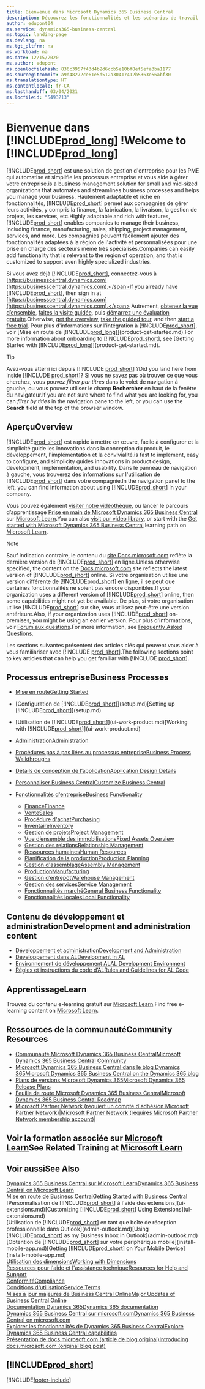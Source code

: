 ```yaml
---
title: Bienvenue dans Microsoft Dynamics 365 Business Central
description: Découvrez les fonctionnalités et les scénarios de travail de Business Central qui aident les compagnies à gérer leurs activités, y compris les finances, la fabrication, les ventes, la livraison, la gestion de projet, les services, etc.
author: edupont04
ms.service: dynamics365-business-central
ms.topic: landing-page
ms.devlang: na
ms.tgt_pltfrm: na
ms.workload: na
ms.date: 12/15/2020
ms.author: edupont
ms.openlocfilehash: 836c3957f43d4b2d6ccb5e10bf8ef5efa3ba1177
ms.sourcegitcommit: a9d48272ce61e5d512a30417412b5363e56abf30
ms.translationtype: HT
ms.contentlocale: fr-CA
ms.lasthandoff: 03/04/2021
ms.locfileid: "5493213"
---
```

# <a name="welcome-to-prod_long"></a><span data-ttu-id="56374-103">Bienvenue dans [!INCLUDE[prod_long](includes/prod_long.md)] !</span><span class="sxs-lookup"><span data-stu-id="56374-103">Welcome to [!INCLUDE[prod_long](includes/prod_long.md)]</span></span>

[!INCLUDE[prod_short](includes/prod_short.md)] <span data-ttu-id="56374-104">est une solution de gestion d'entreprise pour les PME qui automatise et simplifie les processus entreprise et vous aide à gérer votre entreprise.</span><span class="sxs-lookup"><span data-stu-id="56374-104">is a business management solution for small and mid-sized organizations that automates and streamlines business processes and helps you manage your business.</span></span> <span data-ttu-id="56374-105">Hautement adaptable et riche en fonctionnalités, [!INCLUDE[prod_short](includes/prod_short.md)] permet aux compagnies de gérer leurs activités, y compris la finance, la fabrication, la livraison, la gestion de projets, les services, etc.</span><span class="sxs-lookup"><span data-stu-id="56374-105">Highly adaptable and rich with features, [!INCLUDE[prod_short](includes/prod_short.md)] enables companies to manage their business, including finance, manufacturing, sales, shipping, project management, services, and more.</span></span> <span data-ttu-id="56374-106">Les compagnies peuvent facilement ajouter des fonctionnalités adaptées à la région de l'activité et personnalisées pour une prise en charge des secteurs même très spécialisés.</span><span class="sxs-lookup"><span data-stu-id="56374-106">Companies can easily add functionality that is relevant to the region of operation, and that is customized to support even highly specialized industries.</span></span>  

<span data-ttu-id="56374-107">Si vous avez déjà [!INCLUDE[prod_short](includes/prod_short.md)], connectez-vous à [https://businesscentral.dynamics.com](https://businesscentral.dynamics.com).</span><span class="sxs-lookup"><span data-stu-id="56374-107">If you already have [!INCLUDE[prod_short](includes/prod_short.md)], then sign in at [https://businesscentral.dynamics.com](https://businesscentral.dynamics.com).</span></span> <span data-ttu-id="56374-108">Autrement, [obtenez la vue d’ensemble](https://dynamics.microsoft.com/business-central/overview/), [faites la visite guidée](https://dynamics.microsoft.com/en-us/guidedtour/dynamics/business-central/1/1), puis [démarrez une évaluation gratuite](https://go.microsoft.com/fwlink/?linkid=847861).</span><span class="sxs-lookup"><span data-stu-id="56374-108">Otherwise, [get the overview](https://dynamics.microsoft.com/business-central/overview/),  [take the guided tour](https://dynamics.microsoft.com/en-us/guidedtour/dynamics/business-central/1/1), and then [start a free trial](https://go.microsoft.com/fwlink/?linkid=847861).</span></span> <span data-ttu-id="56374-109">Pour plus d'informations sur l'intégration à [!INCLUDE[prod_short](includes/prod_short.md)], voir [Mise en route de [!INCLUDE[prod_long](includes/prod_long.md)]](product-get-started.md).</span><span class="sxs-lookup"><span data-stu-id="56374-109">For more information about onboarding to [!INCLUDE[prod_short](includes/prod_short.md)], see [Getting Started with [!INCLUDE[prod_long](includes/prod_long.md)]](product-get-started.md).</span></span>  

> [!TIP]
> <span data-ttu-id="56374-110">Avez-vous atterri ici depuis [!INCLUDE [prod_short](includes/prod_short.md)] ?</span><span class="sxs-lookup"><span data-stu-id="56374-110">Did you land here from inside [!INCLUDE [prod_short](includes/prod_short.md)]?</span></span> <span data-ttu-id="56374-111">Si vous ne savez pas où trouver ce que vous cherchez, vous pouvez *filtrer par titres* dans le volet de navigation à gauche, ou vous pouvez utiliser le champ **Rechercher** en haut de la fenêtre du navigateur.</span><span class="sxs-lookup"><span data-stu-id="56374-111">If you are not sure where to find what you are looking for, you can *filter by titles* in the navigation pane to the left, or you can use the **Search** field at the top of the browser window.</span></span>

## <a name="overview"></a><span data-ttu-id="56374-112">Aperçu</span><span class="sxs-lookup"><span data-stu-id="56374-112">Overview</span></span>

[!INCLUDE[prod_short](includes/prod_short.md)] <span data-ttu-id="56374-113">est rapide à mettre en œuvre, facile à configurer et la simplicité guide les innovations dans la conception du produit, le développement, l'implémentation et la convivialité.</span><span class="sxs-lookup"><span data-stu-id="56374-113">is fast to implement, easy to configure, and simplicity guides innovations in product design, development, implementation, and usability.</span></span> <span data-ttu-id="56374-114">Dans le panneau de navigation à gauche, vous trouverez des informations sur l'utilisation de [!INCLUDE[prod_short](includes/prod_short.md)] dans votre compagnie.</span><span class="sxs-lookup"><span data-stu-id="56374-114">In the navigation panel to the left, you can find information about using [!INCLUDE[prod_short](includes/prod_short.md)] in your company.</span></span>  

<span data-ttu-id="56374-115">Vous pouvez également [visiter notre vidéothèque](across-videos.md), ou lancer le parcours d’apprentissage [Prise en main de Microsoft Dynamics 365 Business Central](/learn/paths/get-started-dynamics-365-business-central/) sur [Microsoft Learn](/learn/dynamics365/business-central?WT.mc_id=dyn365bc_landingpage-docs).</span><span class="sxs-lookup"><span data-stu-id="56374-115">You can also [visit our video library](across-videos.md), or start with the [Get started with Microsoft Dynamics 365 Business Central](/learn/paths/get-started-dynamics-365-business-central/) learning path on [Microsoft Learn](/learn/dynamics365/business-central?WT.mc_id=dyn365bc_landingpage-docs).</span></span>  

> [!NOTE]
> <span data-ttu-id="56374-116">Sauf indication contraire, le contenu du [site Docs.microsoft.com](https://docs.microsoft.com/dynamics365/business-central/) reflète la dernière version de [!INCLUDE[prod_short](includes/prod_short.md)] en ligne.</span><span class="sxs-lookup"><span data-stu-id="56374-116">Unless otherwise specified, the content on the [Docs.microsoft.com](https://docs.microsoft.com/dynamics365/business-central/) site reflects the latest version of [!INCLUDE[prod_short](includes/prod_short.md)] online.</span></span> <span data-ttu-id="56374-117">Si votre organisation utilise une version différente de [!INCLUDE[prod_short](includes/prod_short.md)] en ligne, il se peut que certaines fonctionnalités ne soient pas encore disponibles.</span><span class="sxs-lookup"><span data-stu-id="56374-117">If your organization uses a different version of [!INCLUDE[prod_short](includes/prod_short.md)] online, then some capabilities might not yet be available.</span></span> <span data-ttu-id="56374-118">De plus, si votre organisation utilise [!INCLUDE[prod_short](includes/prod_short.md)] sur site, vous utilisez peut-être une version antérieure.</span><span class="sxs-lookup"><span data-stu-id="56374-118">Also, if your organization uses [!INCLUDE[prod_short](includes/prod_short.md)] on-premises, you might be using an earlier version.</span></span> <span data-ttu-id="56374-119">Pour plus d'informations, voir [Forum aux questions](across-faq.md).</span><span class="sxs-lookup"><span data-stu-id="56374-119">For more information, see [Frequently Asked Questions](across-faq.md).</span></span>

<span data-ttu-id="56374-120">Les sections suivantes présentent des articles clés qui peuvent vous aider à vous familiariser avec [!INCLUDE [prod_short](includes/prod_short.md)].</span><span class="sxs-lookup"><span data-stu-id="56374-120">The following sections point to key articles that can help you get familiar with [!INCLUDE [prod_short](includes/prod_short.md)].</span></span>  

## <a name="business-processes"></a><span data-ttu-id="56374-121">Processus entreprise</span><span class="sxs-lookup"><span data-stu-id="56374-121">Business Processes</span></span>

- [<span data-ttu-id="56374-122">Mise en route</span><span class="sxs-lookup"><span data-stu-id="56374-122">Getting Started</span></span>](product-get-started.md)
- <span data-ttu-id="56374-123">[Configuration de [!INCLUDE[prod_short](includes/prod_short.md)]](setup.md)</span><span class="sxs-lookup"><span data-stu-id="56374-123">[Setting up [!INCLUDE[prod_short](includes/prod_short.md)]](setup.md)</span></span>
- <span data-ttu-id="56374-124">[Utilisation de [!INCLUDE[prod_short](includes/prod_short.md)]](ui-work-product.md)</span><span class="sxs-lookup"><span data-stu-id="56374-124">[Working with [!INCLUDE[prod_short](includes/prod_short.md)]](ui-work-product.md)</span></span>
- [<span data-ttu-id="56374-125">Administration</span><span class="sxs-lookup"><span data-stu-id="56374-125">Administration</span></span>](admin-setup-and-administration.md)
- [<span data-ttu-id="56374-126">Procédures pas à pas liées au processus entreprise</span><span class="sxs-lookup"><span data-stu-id="56374-126">Business Process Walkthroughs</span></span>](walkthrough-business-process-walkthroughs.md)
- [<span data-ttu-id="56374-127">Détails de conception de l’application</span><span class="sxs-lookup"><span data-stu-id="56374-127">Application Design Details</span></span>](design-details-application-design.md)
- [<span data-ttu-id="56374-128">Personnaliser Business Central</span><span class="sxs-lookup"><span data-stu-id="56374-128">Customize Business Central</span></span>](ui-customizing-overview.md)
- [<span data-ttu-id="56374-129">Fonctionnalités d'entreprise</span><span class="sxs-lookup"><span data-stu-id="56374-129">Business Functionality</span></span>](across-business-functionality.md)

  - [<span data-ttu-id="56374-130">Finance</span><span class="sxs-lookup"><span data-stu-id="56374-130">Finance</span></span>](finance.md)
  - [<span data-ttu-id="56374-131">Vente</span><span class="sxs-lookup"><span data-stu-id="56374-131">Sales</span></span>](sales-manage-sales.md)
  - [<span data-ttu-id="56374-132">Procédure d'achat</span><span class="sxs-lookup"><span data-stu-id="56374-132">Purchasing</span></span>](purchasing-manage-purchasing.md)
  - [<span data-ttu-id="56374-133">Inventaire</span><span class="sxs-lookup"><span data-stu-id="56374-133">Inventory</span></span>](inventory-manage-inventory.md)
  - [<span data-ttu-id="56374-134">Gestion de projets</span><span class="sxs-lookup"><span data-stu-id="56374-134">Project Management</span></span>](projects-manage-projects.md)
  - [<span data-ttu-id="56374-135">Vue d’ensemble des immobilisations</span><span class="sxs-lookup"><span data-stu-id="56374-135">Fixed Assets Overview</span></span>](fa-manage.md)
  - [<span data-ttu-id="56374-136">Gestion des relations</span><span class="sxs-lookup"><span data-stu-id="56374-136">Relationship Management</span></span>](marketing-relationship-management.md)
  - [<span data-ttu-id="56374-137">Ressources humaines</span><span class="sxs-lookup"><span data-stu-id="56374-137">Human Resources</span></span>](hr-manage-human-resources.md)
  - [<span data-ttu-id="56374-138">Planification de la production</span><span class="sxs-lookup"><span data-stu-id="56374-138">Production Planning</span></span>](production-planning.md)
  - [<span data-ttu-id="56374-139">Gestion d'assemblage</span><span class="sxs-lookup"><span data-stu-id="56374-139">Assembly Management</span></span>](assembly-assemble-items.md)
  - [<span data-ttu-id="56374-140">Production</span><span class="sxs-lookup"><span data-stu-id="56374-140">Manufacturing</span></span>](production-manage-manufacturing.md)
  - [<span data-ttu-id="56374-141">Gestion d’entrepôt</span><span class="sxs-lookup"><span data-stu-id="56374-141">Warehouse Management</span></span>](warehouse-manage-warehouse.md)
  - [<span data-ttu-id="56374-142">Gestion des services</span><span class="sxs-lookup"><span data-stu-id="56374-142">Service Management</span></span>](service-service.md)
  - [<span data-ttu-id="56374-143">Fonctionnalités marché</span><span class="sxs-lookup"><span data-stu-id="56374-143">General Business Functionality</span></span>](ui-across-business-areas.md)
  - [<span data-ttu-id="56374-144">Fonctionnalités locales</span><span class="sxs-lookup"><span data-stu-id="56374-144">Local Functionality</span></span>](about-localization.md)

## <a name="development-and-administration-content"></a><span data-ttu-id="56374-145">Contenu de développement et administration</span><span class="sxs-lookup"><span data-stu-id="56374-145">Development and administration content</span></span>

- [<span data-ttu-id="56374-146">Développement et administration</span><span class="sxs-lookup"><span data-stu-id="56374-146">Development and Administration</span></span>](/dynamics365/business-central/dev-itpro/index)
- [<span data-ttu-id="56374-147">Développement dans AL</span><span class="sxs-lookup"><span data-stu-id="56374-147">Development in AL</span></span>](/dynamics365/business-central/dev-itpro/developer/devenv-dev-overview)
- [<span data-ttu-id="56374-148">Environnement de développement AL</span><span class="sxs-lookup"><span data-stu-id="56374-148">AL Development Environment</span></span>](/dynamics365/business-central/dev-itpro/developer/devenv-reference-overview)
- [<span data-ttu-id="56374-149">Règles et instructions du code d’AL</span><span class="sxs-lookup"><span data-stu-id="56374-149">Rules and Guidelines for AL Code</span></span>](/dynamics365/business-central/dev-itpro/compliance/apptest-overview)

## <a name="learn"></a><span data-ttu-id="56374-150">Apprentissage</span><span class="sxs-lookup"><span data-stu-id="56374-150">Learn</span></span>

<span data-ttu-id="56374-151">Trouvez du contenu e-learning gratuit sur [Microsoft Learn](/learn/dynamics365/business-central?WT.mc_id=dyn365bc_landingpage-docs).</span><span class="sxs-lookup"><span data-stu-id="56374-151">Find free e-learning content on [Microsoft Learn](/learn/dynamics365/business-central?WT.mc_id=dyn365bc_landingpage-docs).</span></span>  

## <a name="community-resources"></a><span data-ttu-id="56374-152">Ressources de la communauté</span><span class="sxs-lookup"><span data-stu-id="56374-152">Community Resources</span></span>

- [<span data-ttu-id="56374-153">Communauté Microsoft Dynamics 365 Business Central</span><span class="sxs-lookup"><span data-stu-id="56374-153">Microsoft Dynamics 365 Business Central Community</span></span>](https://community.dynamics.com/business)
- [<span data-ttu-id="56374-154">Microsoft Dynamics 365 Business Central dans le blog Dynamics 365</span><span class="sxs-lookup"><span data-stu-id="56374-154">Microsoft Dynamics 365 Business Central on the Dynamics 365 blog</span></span>](https://cloudblogs.microsoft.com/dynamics365/it/product/business-central/)
- [<span data-ttu-id="56374-155">Plans de versions Microsoft Dynamics 365</span><span class="sxs-lookup"><span data-stu-id="56374-155">Microsoft Dynamics 365 Release Plans</span></span>](https://go.microsoft.com/fwlink/?linkid=2047422)
- [<span data-ttu-id="56374-156">Feuille de route Microsoft Dynamics 365 Business Central</span><span class="sxs-lookup"><span data-stu-id="56374-156">Microsoft Dynamics 365 Business Central Roadmap</span></span>](https://dynamics.microsoft.com/roadmap/business-central/)
- <span data-ttu-id="56374-157">[Microsoft Partner Network \(requiert un compte d'adhésion Microsoft Partner Network\)](https://mspartner.microsoft.com/en/us/windows/index.aspx)|</span><span class="sxs-lookup"><span data-stu-id="56374-157">[Microsoft Partner Network \(requires Microsoft Partner Network membership account\)](https://mspartner.microsoft.com/en/us/windows/index.aspx)|</span></span>  

## <a name="see-related-training-at-microsoft-learn"></a><span data-ttu-id="56374-158">Voir la formation associée sur [Microsoft Learn](/learn/dynamics365/business-central?WT.mc_id=dyn365bc_landingpage-docs)</span><span class="sxs-lookup"><span data-stu-id="56374-158">See Related Training at [Microsoft Learn](/learn/dynamics365/business-central?WT.mc_id=dyn365bc_landingpage-docs)</span></span>

## <a name="see-also"></a><span data-ttu-id="56374-159">Voir aussi</span><span class="sxs-lookup"><span data-stu-id="56374-159">See Also</span></span>

[<span data-ttu-id="56374-160">Dynamics 365 Business Central sur Microsoft Learn</span><span class="sxs-lookup"><span data-stu-id="56374-160">Dynamics 365 Business Central on Microsoft Learn</span></span>](/learn/dynamics365/business-central?WT.mc_id=dyn365bc_landingpage-docs)  
[<span data-ttu-id="56374-161">Mise en route de Business Central</span><span class="sxs-lookup"><span data-stu-id="56374-161">Getting Started with Business Central</span></span>](product-get-started.md)  
<span data-ttu-id="56374-162">[Personnalisation de [!INCLUDE[prod_short](includes/prod_short.md)] à l'aide des extensions](ui-extensions.md)</span><span class="sxs-lookup"><span data-stu-id="56374-162">[Customizing [!INCLUDE[prod_short](includes/prod_short.md)] Using Extensions](ui-extensions.md)</span></span>  
<span data-ttu-id="56374-163">[Utilisation de [!INCLUDE[prod_short](includes/prod_short.md)] en tant que boîte de réception professionnelle dans Outlook](admin-outlook.md)</span><span class="sxs-lookup"><span data-stu-id="56374-163">[Using [!INCLUDE[prod_short](includes/prod_short.md)] as my Business Inbox in Outlook](admin-outlook.md)</span></span>  
<span data-ttu-id="56374-164">[Obtention de [!INCLUDE[prod_short](includes/prod_short.md)] sur votre périphérique mobile](install-mobile-app.md)</span><span class="sxs-lookup"><span data-stu-id="56374-164">[Getting [!INCLUDE[prod_short](includes/prod_short.md)] on Your Mobile Device](install-mobile-app.md)</span></span>  
[<span data-ttu-id="56374-165">Utilisation des dimensions</span><span class="sxs-lookup"><span data-stu-id="56374-165">Working with Dimensions</span></span>](finance-dimensions.md)  
[<span data-ttu-id="56374-166">Ressources pour l'aide et l'assistance technique</span><span class="sxs-lookup"><span data-stu-id="56374-166">Resources for Help and Support</span></span>](product-help-and-support.md)  
[<span data-ttu-id="56374-167">Conformité</span><span class="sxs-lookup"><span data-stu-id="56374-167">Compliance</span></span>](compliance/compliance-overview.md)  
[<span data-ttu-id="56374-168">Conditions d'utilisation</span><span class="sxs-lookup"><span data-stu-id="56374-168">Service Terms</span></span>](compliance/compliance-service-compliance.md#service-terms)  
[<span data-ttu-id="56374-169">Mises à jour majeures de Business Central Online</span><span class="sxs-lookup"><span data-stu-id="56374-169">Major Updates of Business Central Online</span></span>](/dynamics365/business-central/dev-itpro/administration/update-rollout-timelime)  
[<span data-ttu-id="56374-170">Documentation Dynamics 365</span><span class="sxs-lookup"><span data-stu-id="56374-170">Dynamics 365 documentation</span></span>](/dynamics365/)  
[<span data-ttu-id="56374-171">Dynamics 365 Business Central sur microsoft.com</span><span class="sxs-lookup"><span data-stu-id="56374-171">Dynamics 365 Business Central on microsoft.com</span></span>](https://dynamics.microsoft.com/business-central/overview/)  
[<span data-ttu-id="56374-172">Explorer les fonctionnalités de Dynamics 365 Business Central</span><span class="sxs-lookup"><span data-stu-id="56374-172">Explore Dynamics 365 Business Central capabilities</span></span>](https://dynamics.microsoft.com/business-central/capabilities/)  
[<span data-ttu-id="56374-173">Présentation de docs.microsoft.com (article de blog original)</span><span class="sxs-lookup"><span data-stu-id="56374-173">Introducing docs.microsoft.com (original blog post)</span></span>](https://docs.microsoft.com/teamblog/introducing-docs-microsoft-com)  

## [!INCLUDE[prod_short](includes/free_trial_md.md)]


[!INCLUDE[footer-include](includes/footer-banner.md)]